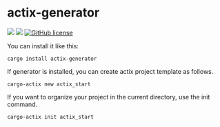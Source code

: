 # actix-generator

![](https://img.shields.io/badge/language-Rust-red) ![](https://img.shields.io/badge/version-0.4.2-brightgreen) [![GitHub license](https://img.shields.io/badge/license-MIT-blue.svg)](https://github.com/myyrakle/actix-generator/blob/master/LICENSE)

You can install it like this:

```
cargo install actix-generator
```

If generator is installed, you can create actix project template as follows.

```
cargo-actix new actix_start
```

If you want to organize your project in the current directory, use the init command.

```
cargo-actix init actix_start
```

